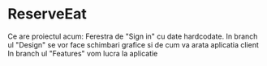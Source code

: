 # ReserveEat
 Ce are proiectul acum: Ferestra de "Sign in" cu date hardcodate.
 In branch ul "Design" se vor face schimbari grafice si de cum va arata aplicatia client
 In branch ul "Features" vom lucra la aplicatie
